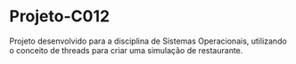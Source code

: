 # Projeto-C012
Projeto desenvolvido para a disciplina de Sistemas Operacionais, utilizando o conceito de threads para criar uma simulação de restaurante. 
